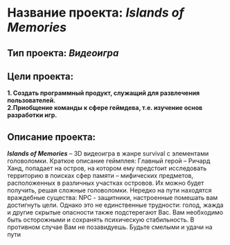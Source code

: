 **Название проекта:**  *__Islands of Memories__*
===
**Тип проекта:** *Видеоигра* 
---
**Цели проекта:**
---
 **1. Создать программный продукт, служащий для развлечения пользователей.    
 2.Приобщение команды к сфере геймдева, т.е. изучение основ разработки игр.**
    
**Описание проекта:**
---
**_Islands of Memories_** – 3D видеоигра в жанре survival с элементами головоломки. Краткое описание геймплея: Главный герой – Ричард Ханд, попадает на остров, на котором ему предстоит исследовать территорию в поисках сфер памяти – мифических предметов, расположенных в различных участках островов. Их можно будет получить, решая сложные головоломки. Нередко на пути находятся враждебные существа: NPC - защитники, настроенные помешать вам достигнуть цели. Однако это не единственные трудности: голод, жажда и другие скрытые опасности также подстерегают Вас. Вам необходимо быть осторожными и сохранять психическую стабильность. В противном случае Вам не позавидуешь. Будьте смелыми и удачи на пути
